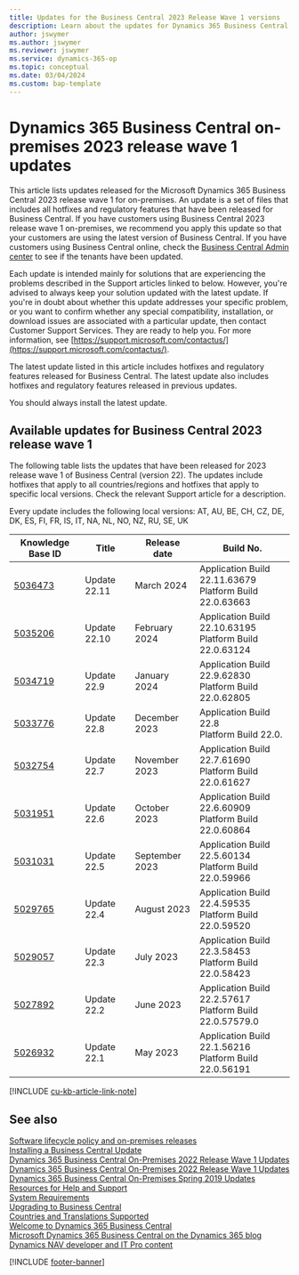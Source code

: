 ```yaml
---
title: Updates for the Business Central 2023 Release Wave 1 versions
description: Learn about the updates for Dynamics 365 Business Central 2023 Release Wave 1 on-premises deployments.
author: jswymer
ms.author: jswymer
ms.reviewer: jswymer
ms.service: dynamics-365-op
ms.topic: conceptual
ms.date: 03/04/2024
ms.custom: bap-template
---
```


# Dynamics 365 Business Central on-premises 2023 release wave 1 updates

This article lists updates released for the Microsoft Dynamics 365 Business Central 2023 release wave 1 for on-premises. An update is a set of files that includes all hotfixes and regulatory features that have been released for Business Central. If you have customers using Business Central 2023 release wave 1 on-premises, we recommend you apply this update so that your customers are using the latest version of Business Central. If you have customers using Business Central online, check the [Business Central Admin center](../administration/tenant-admin-center.md) to see if the tenants have been updated.  

Each update is intended mainly for solutions that are experiencing the problems described in the Support articles linked to below. However, you're advised to always keep your solution updated with the latest update. If you're in doubt about whether this update addresses your specific problem, or you want to confirm whether any special compatibility, installation, or download issues are associated with a particular update, then contact Customer Support Services. They are ready to help you. For more information, see [https://support.microsoft.com/contactus/](https://support.microsoft.com/contactus/).

The latest update listed in this article includes hotfixes and regulatory features released for Business Central. The latest update also includes hotfixes and regulatory features released in previous updates.  

You should always install the latest update.

## Available updates for Business Central 2023 release wave 1

The following table lists the updates that have been released for 2023 release wave 1 of Business Central (version 22). The updates include hotfixes that apply to all countries/regions and hotfixes that apply to specific local versions. Check the relevant Support article for a description.

Every update includes the following local versions: AT, AU, BE, CH, CZ, DE, DK, ES, FI, FR, IS, IT, NA, NL, NO, NZ, RU, SE, UK

|Knowledge Base ID|Title|Release date  |Build No. |
|-----------------|-----|--------------|----------|
|[5036473](https://support.microsoft.com/help/5036473)|Update 22.11| March 2024|Application Build 22.11.63679</br>Platform Build 22.0.63663  |
|[5035206](https://support.microsoft.com/help/5035206)|Update 22.10| February 2024|Application Build 22.10.63195</br>Platform Build 22.0.63124  |
|[5034719](https://support.microsoft.com/help/5034719)|Update 22.9| January 2024|Application Build 22.9.62830</br>Platform Build 22.0.62805  |
|[5033776](https://support.microsoft.com/help/5033776)|Update 22.8| December 2023|Application Build 22.8</br>Platform Build 22.0.  |
|[5032754](https://support.microsoft.com/help/5032754)|Update 22.7| November 2023|Application Build 22.7.61690</br>Platform Build 22.0.61627  |
|[5031951](https://support.microsoft.com/help/5031951)|Update 22.6| October 2023|Application Build 22.6.60909</br>Platform Build 22.0.60864  |
|[5031031](https://support.microsoft.com/help/5031031)|Update 22.5| September 2023|Application Build 22.5.60134</br>Platform Build 22.0.59966  |
|[5029765](https://support.microsoft.com/help/5029765)|Update 22.4| August 2023|Application Build 22.4.59535</br>Platform Build 22.0.59520  |
|[5029057](https://support.microsoft.com/help/5029057)|Update 22.3| July 2023|Application Build 22.3.58453</br>Platform Build 22.0.58423  |
|[5027892](https://support.microsoft.com/help/5027892)|Update 22.2| June 2023|Application Build 22.2.57617</br>Platform Build 22.0.57579.0 |
|[5026932](https://support.microsoft.com/help/5026932)|Update 22.1| May 2023|Application Build 22.1.56216</br>Platform Build 22.0.56191 |

[!INCLUDE [cu-kb-article-link-note](../includes/cu-kb-article-link-note.md)]

## See also

[Software lifecycle policy and on-premises releases](../terms/lifecycle-policy-on-premises.md)  
[Installing a Business Central Update](../upgrade/upgrading-cumulative-update-v22.md)  
[Dynamics 365 Business Central On-Premises 2022 Release Wave 1 Updates](update-versions-21.md)  
[Dynamics 365 Business Central On-Premises 2022 Release Wave 1 Updates](update-versions-20.md)  
[Dynamics 365 Business Central On-Premises Spring 2019 Updates](update-versions-14.md)  
[Resources for Help and Support](../help-and-support.md)  
[System Requirements](system-requirements-business-central-v22.md)  
[Upgrading to Business Central](../upgrade/upgrading-to-business-central.md)  
[Countries and Translations Supported](../compliance/apptest-countries-and-translations.md)  
[Welcome to Dynamics 365 Business Central](/dynamics365/business-central/index)  
[Microsoft Dynamics 365 Business Central on the Dynamics 365 blog](https://cloudblogs.microsoft.com/dynamics365/it/product/business-central/)  
[Dynamics NAV developer and IT Pro content](/dynamics-nav/index)

[!INCLUDE [footer-banner](../includes/footer-banner.md)]
